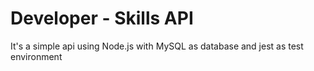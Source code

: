 # Developer - Skills API
It's a simple api using Node.js with MySQL as database and jest as test environment
